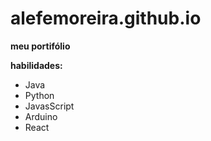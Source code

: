 # alefemoreira.github.io
**meu portifólio**

**habilidades:**

* Java
* Python
* JavasScript
* Arduino
* React
